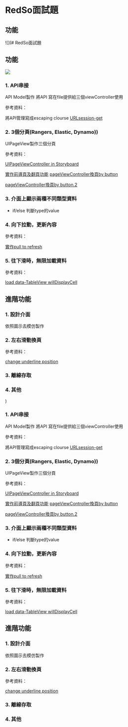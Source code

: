 # RedSo面試題

## 功能

![](# RedSo面試題

## 功能

![](https://github.com/henryxlu/RedSo-Challenge/blob/master/RedSo%20Challenge.gif?raw=true)
### 1. API串接

API Model製作
將API 寫在file提供給三個viewController使用

參考資料：

將API管理寫成escaping clourse
[URLsession-get](https://medium.com/@jerrywang0420/urlsession-教學-swift-3-ios-part-2-a17b2d4cc056)

### 2. 3個分頁(Rangers, Elastic, Dynamo))

UIPageView製作三個分頁

參考資料：

[UIPageViewController in Storyboard](https://www.youtube.com/watch?v=fIkfBfsjOUo)

[實作前導頁及翻頁功能](https://medium.com/@mikru168/ios-使用-pageviewcontroller-pagecontrol-來實作前導頁的功能-fbb1ad7e5bad)
[pageViewController換頁by button](https://stackoverflow.com/questions/55847188/swift-change-uipageviewcontroller-view-on-button-click)

[pageViewController換頁by button.2](https://stackoverflow.com/questions/48787043/how-to-change-uipageviewcontroller-vcs-by-uibutton-swift-4-0)

### 3. 介面上顯示兩種不同類型資料

* if/else 判斷type的value

### 4. 向下拉動，更新內容

參考資料：

[實作pull to refresh](https://medium.com/@JJeremy.XUE/swift-玩玩-下拉刷新-uirefreshcontrol-a77d09847b3c)

### 5. 往下滑時，無限加載資料

參考資料：

[load data-TableView willDisplayCell](https://stackoverflow.com/questions/34588837/uitableview-load-more-when-scrolling-to-bottom)


## 進階功能
### 1. 設計介面
依照圖示去模仿製作
### 2. 左右滑動換頁
參考資料：

[change underline position](https://stackoverflow.com/questions/58165343/change-position-uibutton-with-animation-swift)
### 3. 離線存取
### 4. 其他
)
### 1. API串接

API Model製作
將API 寫在file提供給三個viewController使用

參考資料：

將API管理寫成escaping clourse
[URLsession-get](https://medium.com/@jerrywang0420/urlsession-教學-swift-3-ios-part-2-a17b2d4cc056)

### 2. 3個分頁(Rangers, Elastic, Dynamo))

UIPageView製作三個分頁

參考資料：

[UIPageViewController in Storyboard](https://www.youtube.com/watch?v=fIkfBfsjOUo)

[實作前導頁及翻頁功能](https://medium.com/@mikru168/ios-使用-pageviewcontroller-pagecontrol-來實作前導頁的功能-fbb1ad7e5bad)
[pageViewController換頁by button](https://stackoverflow.com/questions/55847188/swift-change-uipageviewcontroller-view-on-button-click)

[pageViewController換頁by button.2](https://stackoverflow.com/questions/48787043/how-to-change-uipageviewcontroller-vcs-by-uibutton-swift-4-0)

### 3. 介面上顯示兩種不同類型資料

* if/else 判斷type的value

### 4. 向下拉動，更新內容

參考資料：

[實作pull to refresh](https://medium.com/@JJeremy.XUE/swift-玩玩-下拉刷新-uirefreshcontrol-a77d09847b3c)

### 5. 往下滑時，無限加載資料

參考資料：

[load data-TableView willDisplayCell](https://stackoverflow.com/questions/34588837/uitableview-load-more-when-scrolling-to-bottom)


## 進階功能
### 1. 設計介面
依照圖示去模仿製作
### 2. 左右滑動換頁
參考資料：

[change underline position](https://stackoverflow.com/questions/58165343/change-position-uibutton-with-animation-swift)
### 3. 離線存取
### 4. 其他
